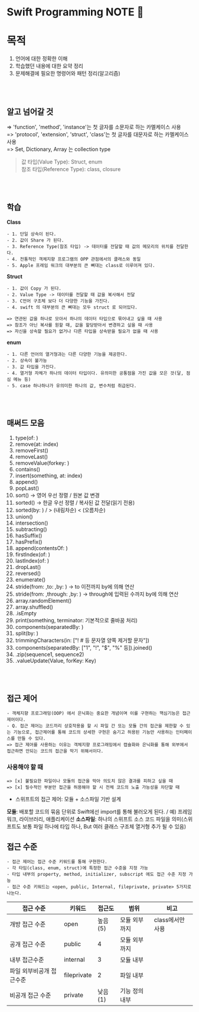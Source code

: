 # Swift Programming NOTE 📕

# 목적
  1. 언어에 대한 정확한 이해
  2. 학습했던 내용에 대한 요약 정리
  3. 문제해결에 필요한 명령어와 패턴 정리(알고리즘)

<br>
<br>

## **알고 넘어갈 것** <br>
=> 'function', 'method', 'instance'는 첫 글자를 소문자로 하는 카멜케이스 사용 <br>
=> 'protocol', 'extension', 'struct', 'class'는 첫 글자를 대문자로 하는 카멜케이스 사용 <br>
=> Set, Dictionary, Array 는 collection type <br>

> 값 타입(Value Type): Struct, enum <br>
> 참조 타입(Reference Type): class, closure

<br>
<br>

## **학습**
**Class**

    - 1. 단일 상속이 된다.
    - 2. 값이 Share 가 된다.
    - 3. Reference Type(참조 타입) -> 데이터를 전달할 때 값의 메모리의 위치를 전달한다.
    - 4. 전통적인 객체지향 프로그램의 OPP 관점에서의 클래스와 동일
    - 5. Apple 프레임 워크의 대부분의 큰 뼈대는 class로 이루어져 있다.

**Struct**

    - 1. 값이 Copy 가 된다.
    - 2. Value Type -> 데이터를 전달할 때 값을 복사해서 전달
    - 3. C언어 구조체 보다 더 다양한 기능을 가진다.
    - 4. swift 의 대부분의 큰 뼈대는 모두 struct 로 되어있다. 
    
    => 연관된 값을 하나로 모아서 하나의 데이터 타입으로 묶어내고 싶을 때 사용
    => 참조가 아닌 복사를 원할 때, 값을 할당받아서 변경하고 싶을 때 사용
    => 자신을 상속할 필요가 없거나 다른 타입을 상속받을 필요가 없을 때 사용
    
    
**enum**

    - 1. 다른 언어의 열거형과는 다른 다양한 기능을 제공한다.
    - 2. 상속이 불가능
    - 3. 값 타입을 가진다.
    - 4. 열거형 자체가 하나의 데이터 타입이다. 유의미한 공통점을 가진 값을 모은 것(달, 점심 메뉴 등)
    - 5. case 하나하나가 유의미한 하나의 값, 변수처럼 취급된다.


<br>
<br>

## **매써드 모음**

  1. type(of: )
  2. remove(at: index)
  3. removeFirst()
  4. removeLast()
  5. removeValue(forkey: )
  6. contains()
  7. insert(something, at: index)
  8. append()
  9. popLast()
  10. sort() -> 영어 우선 정렬 / 원본 값 변경
  11. sorted() -> 한글 우선 정렬 / 복사된 값 전달(읽기 전용)
  12. sorted(by: ) / > (내림차순) < (오름차순)
  13. union()
  14. intersection()
  15. subtracting()
  16. hasSuffix()
  17. hasPrefix()
  18. append(contentsOf: )
  19. firstIndex(of: )
  20. lastIndex(of: )
  21. dropLast()
  22. reversed()
  23. enumerate()
  24. stride(from: ,to: ,by: ) -> to 이전까지 by에 의해 연산
  25. stride(from: ,through: ,by: ) -> through에 입력된 수까지 by에 의해 연산
  26. array.randomElement()
  27. array.shuffled()
  28. .isEmpty
  29. print(something, terminator: 기본적으로 줄바꿈 처리)
  30. components(separatedBy: )
  31. split(by: )
  32. trimmingCharacters(in: ["! # 등 문자열 양쪽 제거할 문자"])
  33. components(separatedBy: ["1", "!", "$", "%" 등]).joined()
  34. .zip(sequence1, sequence2)
  35. .valueUpdate(Value, forKey: Key)

<br>
<br>


## 접근 제어

    - 객체지향 프로그래밍(OOP) 에서 은닉화는 중요한 개념이며 이를 구현하는 핵심기능은 접근 제어이다.
    - Q. 접근 제어는 코드끼리 상호작용을 할 시 파일 간 또는 모듈 간의 접근을 제한할 수 있는 기능으로, 접근제어를 통해 코드의 상세한 구현은 숨기고 허용된 기능만 사용하는 인터페이스를 만들 수 있다.
    => 접근 제어를 사용하는 이유는 객체지향 프로그래밍에서 캡슐화와 은닉화를 통해 외부에서 접근하면 안되는 코드의 접근을 막기 위해서이다. 

### 사용해야 할 때
    => [x] 불필요한 파일이나 모듈의 접근을 막아 의도치 않은 결과를 피하고 싶을 때
    => [x] 필수적인 부분만 접근을 허용해야 할 시 전체 코드의 노출 가능성을 차단할 때

 - 스위프트의 접근 제어: 모듈 + 소스파일 기반 설계 
 
 **모듈**: 배포할 코드의 묶음 단위로 Swift에선 import를 통해 불러오게 된다. / 예) 프레임워크, 라이브러리, 애플리케이션
**소스파일**: 하나의 스위프트 소스 코드 파일을 의미(스위프트도 보통 파일 하나에 타입 하나, But 여러 클래스 구조체 열거형 추가 될 수 있음)


## 접근 수준
    - 접근 제어는 접근 수준 키워드를 통해 구현한다.
    - 각 타임(class, enum, struct)에 특정한 접근 수준을 지정 가능
    - 타입 내부의 property, method, initializer, subscript 에도 접근 수준 지정 가능
    - 접근 수준 키워드는 <open, public, Internal, fileprivate, private> 5가지로 나눈다.
    

**접근 수준** | **키워드** | **접근도** | **범위** | **비고** |
--------------|------------|------------|----------|---------|
개방 접근 수준 | open | 높음(5) | 모듈 외부까지 | class에서만 사용 |
공개 접근 수준 | public | 4 | 모듈 외부까지 |    |
내부 접근수준 | internal | 3 | 모듈 내부 |    |
파일 외부비공개 접근수준 | fileprivate | 2 | 파일 내부 |    |
비공개 접근 수준 | private | 낮음(1) | 기능 정의 내부 |    |



<br>
<br>
<br>
<br>


